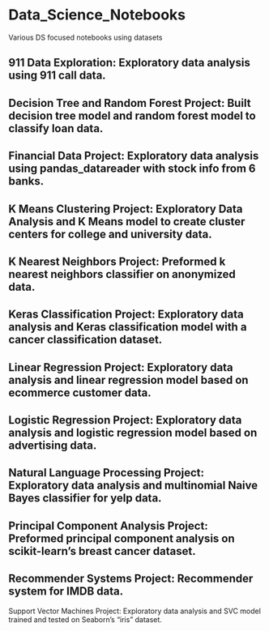 # Data_Science_Notebooks
Various DS focused notebooks using datasets

911 Data Exploration:
Exploratory data analysis using 911 call data.
------------------------------------------------------------------------------------------------------------------------------------------
Decision Tree and Random Forest Project:
Built decision tree model and random forest model to classify loan data.
------------------------------------------------------------------------------------------------------------------------------------------
Financial Data Project:
Exploratory data analysis using pandas_datareader with stock info from 6 banks.
------------------------------------------------------------------------------------------------------------------------------------------
K Means Clustering Project:
Exploratory Data Analysis and K Means model to create cluster centers for college and university data.
------------------------------------------------------------------------------------------------------------------------------------------
K Nearest Neighbors Project:
Preformed k nearest neighbors classifier on anonymized data.
------------------------------------------------------------------------------------------------------------------------------------------
Keras Classification Project:
Exploratory data analysis and Keras classification model with a cancer classification dataset.
------------------------------------------------------------------------------------------------------------------------------------------
Linear Regression Project:
Exploratory data analysis and linear regression model based on ecommerce customer data.
------------------------------------------------------------------------------------------------------------------------------------------
Logistic Regression Project:
Exploratory data analysis and logistic regression model based on advertising data.
------------------------------------------------------------------------------------------------------------------------------------------
Natural Language Processing Project:
Exploratory data analysis and multinomial Naive Bayes classifier for yelp data.
------------------------------------------------------------------------------------------------------------------------------------------
Principal Component Analysis Project:
Preformed principal component analysis on scikit-learn’s breast cancer dataset.
------------------------------------------------------------------------------------------------------------------------------------------
Recommender Systems Project:
Recommender system for IMDB data.
------------------------------------------------------------------------------------------------------------------------------------------
Support Vector Machines Project:
Exploratory data analysis and SVC model trained and tested on Seaborn’s “iris” dataset.
